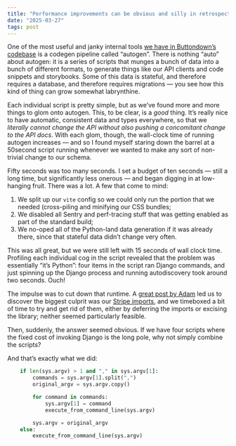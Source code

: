 ```yaml
---
title: "Performance improvements can be obvious and silly in retrospect"
date: "2025-03-27"
tags: post
---
```


One of the most useful and janky internal tools [we have in Buttondown’s codebase](https://buttondown.com)  is a codegen pipeline called “autogen”. There is nothing “auto” about autogen: it is a series of scripts that munges a bunch of data into a bunch of different formats, to generate things like our API clients and code snippets and storybooks. Some of this data is stateful, and therefore requires a database, and therefore requires migrations — you see how this kind of thing can grow somewhat labrynthine.

Each individual script is pretty simple, but as we’ve found more and more things to glom onto autogen. This, to be clear, is a _good_ thing. It’s really nice to have automatic, consistent data and types everywhere, so that we *literally cannot change the API without also pushing a concomitant change to the API docs*. With each glom, though, the wall-clock time of running autogen increases — and so I found myself staring down the barrel at a 50second script running whenever we wanted to make any sort of non-trivial change to our schema.

Fifty seconds was too many seconds. I set a budget of ten seconds — still a long time, but significantly less onerous — and began digging in at low-hanging fruit. There was a lot. A few that come to mind: 

1. We split up our `vite` config so we could only run the portion that we needed (cross-piling and minifying our CSS bundles;
2. We disabled all Sentry and perf-tracing stuff that was getting enabled as part of the standard build;
3. We no-oped all of the Python-land data generation if it was already there, since that stateful data didn’t change very often.

This was all great, but we were still left with 15 seconds of wall clock time. Profiling each individual cog in the script revealed that the problem was essentially “it’s Python”: four items in the script ran Django commands, and just spinning up the Django process and running autodiscovery took around two seconds. Ouch!

The impulse was to cut down that runtime. A [great post by Adam](https://adamj.eu/tech/2023/03/02/django-profile-and-improve-import-time/) led us to discover the biggest culprit was our [Stripe imports](https://github.com/stripe/stripe-python/issues/1427), and we timeboxed a bit of time to try and get rid of them, either by deferring the imports or excising the library; neither seemed particularly feasible. 

Then, suddenly, the answer seemed obvious. If we have four scripts where the fixed cost of invoking Django is the long pole, why not simply combine the scripts?

And that’s exactly what we did:

```python
    if len(sys.argv) > 1 and "," in sys.argv[1]:
        commands = sys.argv[1].split(",")
        original_argv = sys.argv.copy()

        for command in commands:
            sys.argv[1] = command
            execute_from_command_line(sys.argv)

        sys.argv = original_argv
    else:
        execute_from_command_line(sys.argv)
```
